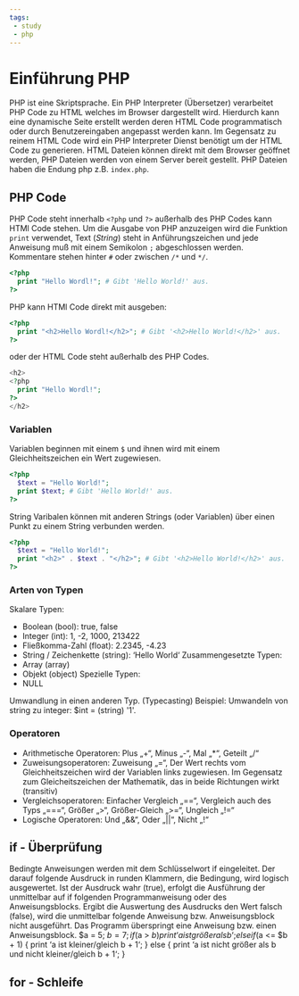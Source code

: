 ```yaml
---
tags:
 - study
 - php
---
```

# Einführung PHP

PHP ist eine Skriptsprache. Ein PHP Interpreter (Übersetzer) verarbeitet PHP Code zu HTML welches im Browser dargestellt wird. Hierdurch kann eine dynamische Seite erstellt werden deren HTML Code programmatisch oder durch Benutzereingaben angepasst werden kann. Im Gegensatz zu reinem HTML Code wird ein PHP Interpreter Dienst benötigt um der HTML Code zu generieren. HTML Dateien können direkt mit dem Browser geöffnet werden, PHP Dateien werden von einem Server bereit gestellt. PHP Dateien haben die Endung php z.B. `index.php`.

## PHP Code
PHP Code steht innerhalb `<?php` und `?>` außerhalb des PHP Codes kann HTMl Code stehen. Um die Ausgabe von PHP anzuzeigen wird die Funktion `print` verwendet, Text (*String*) steht in Anführungszeichen und jede Anweisung muß mit einem Semikolon `;` abgeschlossen werden. Kommentare stehen hinter `#` oder zwischen `/*` und `*/`.

```php
<?php
  print "Hello Wordl!"; # Gibt 'Hello World!' aus.
?>
```
PHP kann HTMl Code direkt mit ausgeben:
```php
<?php
  print "<h2>Hello Wordl!</h2>"; # Gibt '<h2>Hello World!</h2>' aus.
?>
```
oder der HTML Code steht außerhalb des PHP Codes.
```php
<h2>
<?php
  print "Hello Wordl!";
?>
</h2>
```

### Variablen

Variablen beginnen mit einem `$` und ihnen wird mit einem Gleichheitszeichen ein Wert zugewiesen.
```php
<?php
  $text = "Hello World!";
  print $text; # Gibt 'Hello World!' aus.
?>
```
String Varibalen können mit anderen Strings (oder Variablen) über einen Punkt zu einem String verbunden werden.
```php
<?php
  $text = "Hello World!";
  print "<h2>" . $text . "</h2>"; # Gibt '<h2>Hello World!</h2>' aus.
?>
```
### Arten von Typen

Skalare Typen:
- Boolean (bool): true, false
- Integer (int): 1, -2, 1000, 213422
- Fließkomma-Zahl (float): 2.2345, -4.23
- String / Zeichenkette (string): ‘Hello World‘
Zusammengesetzte Typen:
- Array (array)
- Objekt (object)
Spezielle Typen:
- NULL

Umwandlung in einen anderen Typ. (Typecasting)
Beispiel: Umwandeln von string zu integer: $int = (string) '1'.

### Operatoren
- Arithmetische Operatoren: Plus „+“, Minus „-“, Mal „*“, Geteilt „/“
- Zuweisungsoperatoren: Zuweisung „=“, Der Wert rechts vom Gleichheitszeichen wird der Variablen links zugewiesen. Im Gegensatz zum Gleicheitszeichen der Mathematik, das in beide Richtungen wirkt (transitiv)
- Vergleichsoperatoren: Einfacher Vergleich „==“, Vergleich auch des Typs „===“, Größer „>“, Größer-Gleich „>=“, Ungleich „!=“
- Logische Operatoren: Und „&&“, Oder „||“, Nicht „!“



## if - Überprüfung

Bedingte Anweisungen werden mit dem Schlüsselwort if eingeleitet. Der darauf folgende
Ausdruck in runden Klammern, die Bedingung, wird logisch ausgewertet. Ist der Ausdruck
wahr (true), erfolgt die Ausführung der unmittelbar auf if folgenden Programmanweisung
oder des Anweisungsblocks. Ergibt die Auswertung des Ausdrucks den Wert falsch (false),
wird die unmittelbar folgende Anweisung bzw. Anweisungsblock nicht ausgeführt. Das
Programm überspringt eine Anweisung bzw. einen Anweisungsblock.
$a = 5;
$b = 7;
if ($a > $b) {
print ‘a ist größer als b‘;
}
elseif ($a <= $b + 1) {
print ‘a ist kleiner/gleich b + 1‘;
}
else {
print ‘a ist nicht größer als b und nicht kleiner/gleich b + 1‘;
}
## for - Schleife
